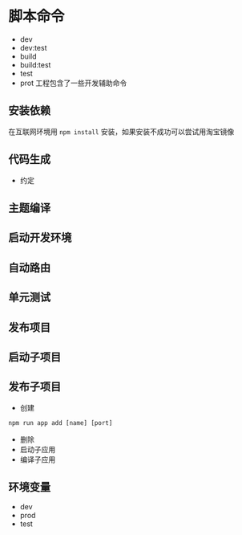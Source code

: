 # 脚本命令
- dev
- dev:test
- build
- build:test
- test
- prot
工程包含了一些开发辅助命令

## 安装依赖

在互联网环境用 `npm install` 安装，如果安装不成功可以尝试用淘宝镜像

## 代码生成
- 约定

## 主题编译

## 启动开发环境

## 自动路由
## 单元测试
## 发布项目
## 启动子项目
## 发布子项目
- 创建
```js
npm run app add [name] [port]
```
- 删除
- 启动子应用
- 编译子应用
## 环境变量
- dev
- prod
- test
 
 <comment-comment/> 
 
 
 <comment-comment/> 
 
 
 <comment-comment/> 
 